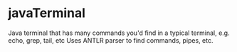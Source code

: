 # javaTerminal
Java terminal that has many commands you'd find in a typical terminal, e.g. echo, grep, tail, etc
Uses ANTLR parser to find commands, pipes, etc.
